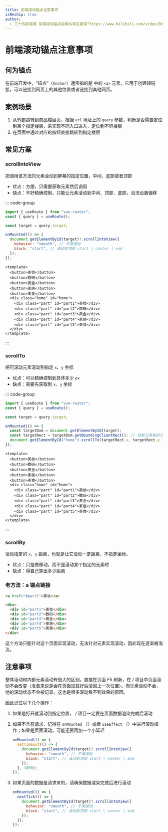 ```yaml
---
title: 前端滚动锚点注意事项
isReship: true
author:
  - 三十的前端课 前端滚动锚点指南与常见错误^https://www.bilibili.com/video/BV13yy5YLEeB/
---
```


# 前端滚动锚点注意事项

## 何为锚点

在前端开发中，“锚点”（`Anchor`）通常指的是 <SpecialWords text="HTML" /> 中的 `<a>` 元素，它用于创建超链接，可以链接到网页上的其他位置或者链接到其他网页。

## 案例场景

1. 从外部跳转到商品楼层页，根据 `url` 地址上的 `query` 参数，判断是否需要定位到某个指定楼层，来实现不同入口进入，定位到不同楼层
2. 在页面中通过对应的按钮直接跳转到指定楼层

## 常见方案

### scrollIntoView

把调用该方法的元素滚动到屏幕的指定位置，中间、底部或者顶部

- 优点：方便，只需要获取元素然后调用
- 缺点：不好精确控制，只能让元素滚动到中间、顶部、底部，没法设置偏移

::: code-group

```js [App.js]
import { useRoute } from "vue-router";
const { query } = useRoute();

const target = query.target;

onMounted(() => {
  document.getElementById(target)?.scrollIntoView({
    behavior: "smooth", // 平滑滚动
    block: "start", // 滚动到顶部 start | center | end
  });
});
```

```vue [App.vue]
<template>
  <button>美妆</button>
  <button>数码</button>
  <button>黄金</button>
  <button>家居</button>
  <button>美食</button>
  <div class="home" id="home">
    <div class="part" id="part1">美妆</div>
    <div class="part" id="part2">数码</div>
    <div class="part" id="part3">黄金</div>
    <div class="part" id="part4">家居</div>
    <div class="part" id="part5">美食</div>
  </div>
</template>
```

:::

### scrollTo

把可滚动元素滚动到指定 `x`、`y` 坐标

- 优点：可以精确控制到具体多少 `px`
- 缺点：需要先获取到 `x`、`y` 坐标

::: code-group

```js [App.js]
import { useRoute } from "vue-router";
const { query } = useRoute();

const target = query.target;

onMounted(() => {
  const targetDom = document.getElementById(target);
  const targetRect = targetDom.getBoundingClientRect(); // 获取元素相对于视口的位置
  document.getElementById("home").scrollTo(targetRect.x, targetRect.y - 100);
});
```

```vue [App.vue]
<template>
  <button>美妆</button>
  <button>数码</button>
  <button>黄金</button>
  <button>家居</button>
  <button>美食</button>
  <div class="home" id="home">
    <div class="part" id="part1">美妆</div>
    <div class="part" id="part2">数码</div>
    <div class="part" id="part3">黄金</div>
    <div class="part" id="part4">家居</div>
    <div class="part" id="part5">美食</div>
  </div>
</template>
```

:::

### scrollBy

滚动指定的 `x`、`y` 距离，也就是让它滚动一定距离，不指定坐标。

- 优点：只是做移动，而不是滚动某个指定的元素时
- 缺点：得自己算出多少距离

### 老方法：a 锚点链接

```html
<a href="#part1">美妆</a>

<div>
  <div id="part1">美妆</div>
  <div id="part2">数码</div>
  <div id="part3">黄金</div>
  <div id="part4">家居</div>
  <div id="part5">美食</div>
</div>
```

这个方法只能针对这个页面实现滚动，无法针对元素实现滚动，因此现在逐渐被淘汰。

## 注意事项

整体滚动和内部元素滚动有很大的区别。直接在页面 F5 刷新，在 <SpecialWords text="Vue" /> / <SpecialWords text="React" /> 项目中页面滚动不会改变（准备来说是会在页面加载好后滚回上一次位置）。而元素滚动不会，他的滚动状态不会被记录，这也是很多滚动看不到效果的原因。

因此记住以下几个操作：

1. 如果是打开就滚动到指定位置，<SpecialWords text="Vue" /> / <SpecialWords text="React" /> 项目一定要在页面数据渲染完成后滚动
2. 如果不含有请求，记得在 `onMounted` （<SpecialWords text="Vue" />）或者 `useEffect` （<SpecialWords text="React" />）中进行滚动操作；如果是页面滚动，可能还要再加一个小延迟

   ```js
   onMounted(() => {
     setTimeout(() => {
       document.getElementById(target)?.scrollIntoView({
         behavior: "smooth", // 平滑滚动
         block: "start", // 滚动到顶部 start | center | end
       });
     }, 1000);
   });
   ```

3. 如果页面的数据是请求来的，请确保数据渲染完成后进行滚动

   ```js
   onMounted(() => {
     nextTick(() => {
       document.getElementById(target)?.scrollIntoView({
         behavior: "smooth", // 平滑滚动
         block: "start", // 滚动到顶部 start | center | end
       });
     });
   });
   ```
